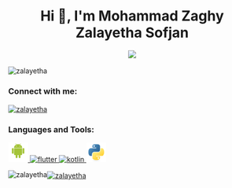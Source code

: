 <h1 align="center">Hi 👋, I'm Mohammad Zaghy Zalayetha Sofjan</h1>

<p align="center"><img  width="400" src="https://i.pinimg.com/originals/f1/e7/34/f1e734f9cade86fe737a9aa404ad5677.gif"/> </p>

<p align="left"> <img src="https://komarev.com/ghpvc/?username=zalayetha&label=Profile%20views&color=0e75b6&style=flat" alt="zalayetha" /> </p>

  
<h3 align="left">Connect with me:</h3>
<p align="left">
<a href="https://dev.to/zalayetha" target="blank"><img align="center" src="https://raw.githubusercontent.com/rahuldkjain/github-profile-readme-generator/master/src/images/icons/Social/devto.svg" alt="zalayetha" height="30" width="40" /></a>
</p>

<h3 align="left">Languages and Tools:</h3>
<p align="left"> <a href="https://developer.android.com" target="_blank" rel="noreferrer"> <img src="https://raw.githubusercontent.com/devicons/devicon/master/icons/android/android-original-wordmark.svg" alt="android" width="40" height="40"/> </a> <a href="https://www.gnu.org/software/bash/" target="_blank" rel="noreferrer"> <img src="https://www.vectorlogo.zone/logos/flutterio/flutterio-icon.svg" alt="flutter" width="40" height="40"/> </a> <a href="https://git-scm.com/" target="_blank" rel="noreferrer"> <img src="https://www.vectorlogo.zone/logos/kotlinlang/kotlinlang-icon.svg" alt="kotlin" width="40" height="40"/> </a> <a href="https://laravel.com/" target="_blank" rel="noreferrer"> <img src="https://raw.githubusercontent.com/devicons/devicon/master/icons/python/python-original.svg" alt="python" width="40" height="40"/> </a> <a href="https://www.qt.io/" target="_blank" rel="noreferrer"> 

<p><img align="left" src="https://github-readme-stats.vercel.app/api/top-langs?username=zalayetha&show_icons=true&locale=en&layout=compact" alt="zalayetha" /></p>


<p><img align="center" src="https://github-readme-streak-stats.herokuapp.com/?user=zalayetha&" alt="zalayetha" /></p>
